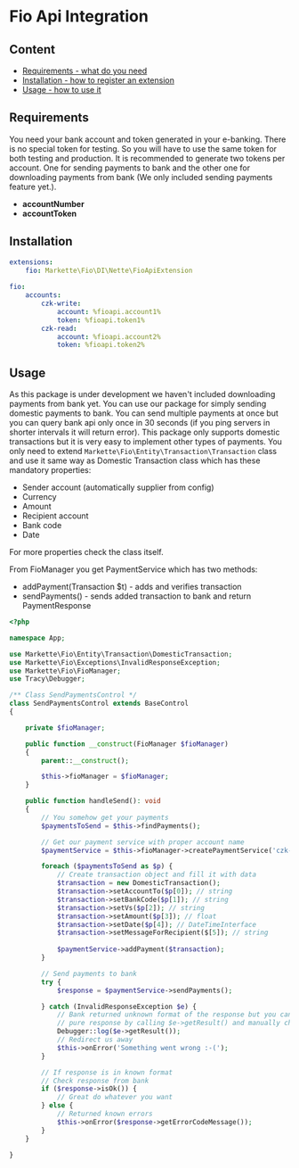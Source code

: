 # Fio Api Integration

## Content

- [Requirements - what do you need](#requirements)
- [Installation - how to register an extension](#installation)
- [Usage - how to use it](#usage)

## Requirements

You need your bank account and token generated in your e-banking. There is no special token for testing. So you will have to use the same token for both testing and production. It is recommended to generate two tokens per account. One for sending payments to bank and the other one for downloading payments from bank (We only included sending payments feature yet.).

* **accountNumber**
* **accountToken**

## Installation

```yaml
extensions:
    fio: Markette\Fio\DI\Nette\FioApiExtension
    
fio:
    accounts:
        czk-write:
            account: %fioapi.account1%
            token: %fioapi.token1%
        czk-read:
            account: %fioapi.account2%
            token: %fioapi.token2%
```

## Usage

As this package is under development we haven't included downloading payments from bank yet. You can use our package for simply sending domestic payments to bank. You can send multiple payments at once but you can query bank api only once in 30 seconds (if you ping servers in shorter intervals it will return error). This package only supports domestic transactions but it is very easy to implement other types of payments. You only need to extend `Markette\Fio\Entity\Transaction\Transaction` class and use it same way as Domestic Transaction class which has these mandatory properties:
* Sender account (automatically supplier from config)
* Currency
* Amount
* Recipient account
* Bank code
* Date

For more properties check the class itself.

From FioManager you get PaymentService which has two methods:
* addPayment(Transaction $t) - adds and verifies transaction
* sendPayments() - sends added transaction to bank and return PaymentResponse

```php
<?php

namespace App;

use Markette\Fio\Entity\Transaction\DomesticTransaction;
use Markette\Fio\Exceptions\InvalidResponseException;
use Markette\Fio\FioManager;
use Tracy\Debugger;

/** Class SendPaymentsControl */
class SendPaymentsControl extends BaseControl
{

    private $fioManager;

    public function __construct(FioManager $fioManager)
    {
        parent::__construct();

        $this->fioManager = $fioManager;
    }

    public function handleSend(): void
    {
        // You somehow get your payments
        $paymentsToSend = $this->findPayments();

        // Get our payment service with proper account name
        $paymentService = $this->fioManager->createPaymentService('czk-write');

        foreach ($paymentsToSend as $p) {
        	// Create transaction object and fill it with data
        	$transaction = new DomesticTransaction();
        	$transaction->setAccountTo($p[0]); // string
            $transaction->setBankCode($p[1]); // string
            $transaction->setVs($p[2]); // string
            $transaction->setAmount($p[3]); // float
            $transaction->setDate($p[4]); // DateTimeInterface
            $transaction->setMessageForRecipient($[5]); // string
        	
            $paymentService->addPayment($transaction);
        }

        // Send payments to bank
        try {
            $response = $paymentService->sendPayments();

        } catch (InvalidResponseException $e) {
        	// Bank returned unknown format of the response but you can get
        	// pure response by calling $e->getResult() and manually check what went wrong 
            Debugger::log($e->getResult());
            // Redirect us away
            $this->onError('Something went wrong :-(');
        }

        // If response is in known format
        // Check response from bank
        if ($response->isOk()) {
            // Great do whatever you want
        } else {
        	// Returned known errors
            $this->onError($response->getErrorCodeMessage());
        }
    }

}

```
